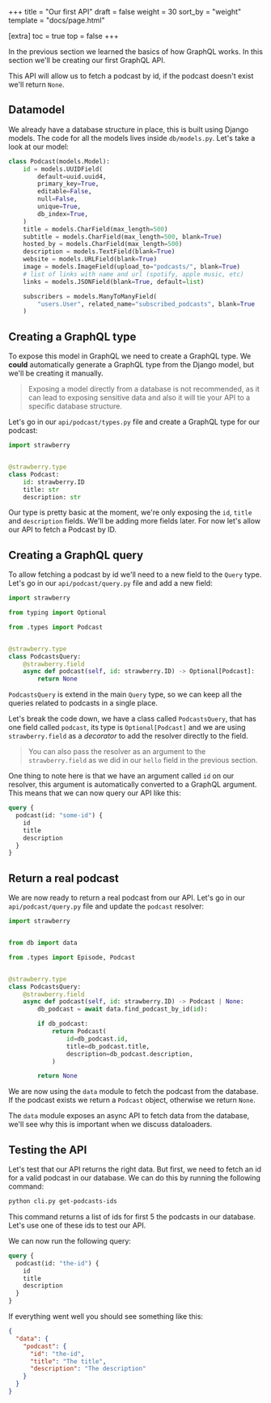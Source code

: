 +++
title = "Our first API"
draft = false
weight = 30
sort_by = "weight"
template = "docs/page.html"

[extra]
toc = true
top = false
+++

In the previous section we learned the basics of how GraphQL works. In this
section we'll be creating our first GraphQL API.

This API will allow us to fetch a podcast by id, if the podcast doesn't exist
we'll return `None`.

## Datamodel

We already have a database structure in place, this is built using Django
models. The code for all the models lives inside `db/models.py`. Let's take a
look at our model:

```python
class Podcast(models.Model):
    id = models.UUIDField(
        default=uuid.uuid4,
        primary_key=True,
        editable=False,
        null=False,
        unique=True,
        db_index=True,
    )
    title = models.CharField(max_length=500)
    subtitle = models.CharField(max_length=500, blank=True)
    hosted_by = models.CharField(max_length=500)
    description = models.TextField(blank=True)
    website = models.URLField(blank=True)
    image = models.ImageField(upload_to="podcasts/", blank=True)
    # list of links with name and url (spotify, apple music, etc)
    links = models.JSONField(blank=True, default=list)

    subscribers = models.ManyToManyField(
        "users.User", related_name="subscribed_podcasts", blank=True
    )
```

## Creating a GraphQL type

To expose this model in GraphQL we need to create a GraphQL type. We **could**
automatically generate a GraphQL type from the Django model, but we'll be
creating it manually.

> Exposing a model directly from a database is not recommended, as it can lead
> to exposing sensitive data and also it will tie your API to a specific
> database structure.

Let's go in our `api/podcast/types.py` file and create a GraphQL type for our
podcast:

```python
import strawberry


@strawberry.type
class Podcast:
    id: strawberry.ID
    title: str
    description: str
```

Our type is pretty basic at the moment, we're only exposing the `id`, `title`
and `description` fields. We'll be adding more fields later. For now let's allow
our API to fetch a Podcast by ID.

## Creating a GraphQL query

To allow fetching a podcast by id we'll need to a new field to the `Query` type.
Let's go in our `api/podcast/query.py` file and add a new field:

```python
import strawberry

from typing import Optional

from .types import Podcast


@strawberry.type
class PodcastsQuery:
    @strawberry.field
    async def podcast(self, id: strawberry.ID) -> Optional[Podcast]:
        return None
```

`PodcastsQuery` is extend in the main `Query` type, so we can keep all the
queries related to podcasts in a single place.

Let's break the code down, we have a class called `PodcastsQuery`, that has one
field called `podcast`, its type is `Optional[Podcast]` and we are using
`strawberry.field` as a _decorator_ to add the resolver directly to the field.

> You can also pass the resolver as an argument to the `strawberry.field` as we
> did in our `hello` field in the previous section.

One thing to note here is that we have an argument called `id` on our resolver,
this argument is automatically converted to a GraphQL argument. This means that
we can now query our API like this:

```graphql
query {
  podcast(id: "some-id") {
    id
    title
    description
  }
}
```

## Return a real podcast

We are now ready to return a real podcast from our API. Let's go in our
`api/podcast/query.py` file and update the `podcast` resolver:

```python
import strawberry


from db import data

from .types import Episode, Podcast


@strawberry.type
class PodcastsQuery:
    @strawberry.field
    async def podcast(self, id: strawberry.ID) -> Podcast | None:
        db_podcast = await data.find_podcast_by_id(id):

        if db_podcast:
            return Podcast(
                id=db_podcast.id,
                title=db_podcast.title,
                description=db_podcast.description,
            )

        return None
```

We are now using the `data` module to fetch the podcast from the database. If
the podcast exists we return a `Podcast` object, otherwise we return `None`.

The `data` module exposes an async API to fetch data from the database, we'll
see why this is important when we discuss dataloaders.

## Testing the API

Let's test that our API returns the right data. But first, we need to fetch an
id for a valid podcast in our database. We can do this by running the following
command:

```bash
python cli.py get-podcasts-ids
```

This command returns a list of ids for first 5 the podcasts in our database.
Let's use one of these ids to test our API.

We can now run the following query:

```graphql
query {
  podcast(id: "the-id") {
    id
    title
    description
  }
}
```

If everything went well you should see something like this:

```json
{
  "data": {
    "podcast": {
      "id": "the-id",
      "title": "The title",
      "description": "The description"
    }
  }
}
```
